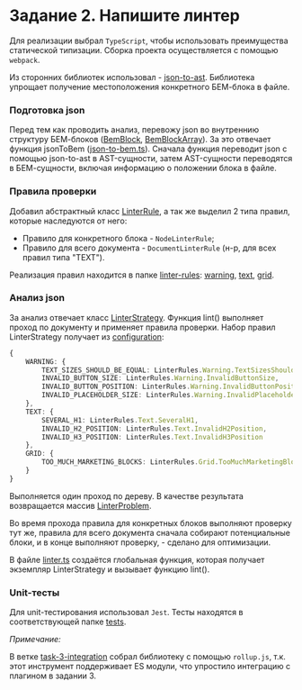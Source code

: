 # Задание 2. Напишите линтер

Для реализации выбрал `TypeScript`, чтобы использовать преимущества статической типизации. Сборка проекта осуществляется с помощью `webpack`.

Из сторонних библиотек использовал - [json-to-ast](https://github.com/vtrushin/json-to-ast). Библиотека упрощает получение местоположения конкретного БЕМ-блока в файле.

### Подготовка json

Перед тем как проводить анализ, перевожу json во внутреннию структуру БЕМ-блоков ([BemBlock](src/bem/bem-block.ts), [BemBlockArray](src/bem/bem-block-array.ts)). За это отвечает функция jsonToBem ([json-to-bem.ts](src/bem/json-to-bem.ts)). Сначала функция переводит json с помощью json-to-ast в AST-сущности, затем AST-сущности переводятся в БЕМ-сущности, включая информацию о положении блока в файле.

### Правила проверки

Добавил абстрактный класс [LinterRule](src/linter-rules/linter-rule.ts), а так же выделил 2 типа правил, которые наследуются от него:

- Правило для конкретного блока - `NodeLinterRule`;
- Правило для всего документа - `DocumentLinterRule` (н-р, для всех правил типа "TEXT").

Реализация правил находится в папке [linter-rules](src/linter-rules): [warning](src/linter-rules/warning), [text](src/linter-rules/text), [grid](src/linter-rules/grid).

### Анализ json
За анализ отвечает класс [LinterStrategy](src/linter-strategy.ts). Функция lint() выполняет проход по документу и применяет правила проверки. Набор правил LinterStrategy получает из [configuration](src/linter-configuration.ts):
```ts
{
    WARNING: {
        TEXT_SIZES_SHOULD_BE_EQUAL: LinterRules.Warning.TextSizesShouldBeEqual,
        INVALID_BUTTON_SIZE: LinterRules.Warning.InvalidButtonSize,
        INVALID_BUTTON_POSITION: LinterRules.Warning.InvalidButtonPosition,
        INVALID_PLACEHOLDER_SIZE: LinterRules.Warning.InvalidPlaceholderSize
    },
    TEXT: {
        SEVERAL_H1: LinterRules.Text.SeveralH1,
        INVALID_H2_POSITION: LinterRules.Text.InvalidH2Position,
        INVALID_H3_POSITION: LinterRules.Text.InvalidH3Position
    },
    GRID: {
        TOO_MUCH_MARKETING_BLOCKS: LinterRules.Grid.TooMuchMarketingBlocks
    }
}
``` 

Выполняется один проход по дереву. В качестве результата возвращается массив [LinterProblem](src/linter-problem.ts).

Во время прохода правила для конкретных блоков выполняют проверку тут же, правила для всего документа сначала собирают потенциальные блоки, и в конце выполняют проверку, - сделано для оптимизации.

В файле [linter.ts](src/linter.ts) создаётся глобальная функция, которая получает экземпляр LinterStrategy и вызывает функцию lint().

### Unit-тесты
Для unit-тестирования использовал `Jest`. Тесты находятся в соответствующей папке [tests](tests).


_Примечание:_

В ветке [task-3-integration](https://github.com/mpoliakov/shri-2020-task-2/tree/task-3-integration) собрал библиотеку с помощью `rollup.js`, т.к. этот инструмент поддерживает ES модули, что упростило интеграцию с плагином в задании 3.
